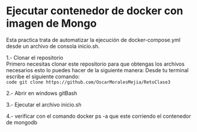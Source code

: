 # Ejecutar contenedor de docker con imagen de Mongo 
Esta practica trata de automatizar la ejecución de docker-compose.yml desde un archivo de consola inicio.sh.


1.- Clonar el repositorio  
    Primero necesitas clonar este repositorio para que obtengas los archivos necesarios esto lo puedes hacer de la siguiente manera:
    Desde tu terminal escribe el siguiente comando:<br>   `code git clone https://github.com/OscarMoralesMejia/RetoClase3`  

2.- Abrir en windows gitBash

3.- Ejecutar el archivo inicio.sh

4.- verificar con el comando docker ps -a que este corriendo el contenedor de mongodb

